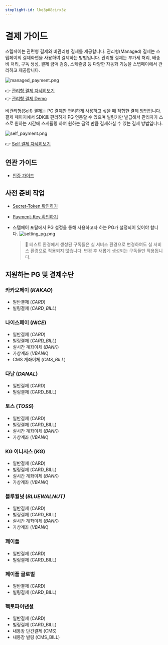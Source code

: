 ```yaml
---
stoplight-id: lke3p08cirx3z
---
```


# 결제 가이드

스텝페이는 관련형 결제와 비관리형 결제를 제공합니다.
관리형(Managed) 결제는 스텝페이의 결제화면을 사용하여 결제하는 방법입니다. 
관리형 결제는 부가세 처리, 배송비 처리, 구독 생성, 결제 금액 검증, 스케쥴링 등 다양한 자동화 기능을 스텝페이에서 관리하고 제공합니다.

![managed_payment.png](https://dev-vercel-dev-steppaykr.vercel.app/api/localize?dir=07_payment&name=managed_payment.png)

  👉 [관리형 결제 자세히보기](./07-1_Managed_결제.md)  
  👉 [관리형 결제 Demo](https://api.steppay.kr/api/public/orders/test)

비관리형(Self) 결제는 PG 결제만 편리하게 사용하고 싶을 때 적합한 결제 방법입니다. 
결제 페이지에서 SDK로 편리하게 PG 연동할 수 있으며 빌링키만 발급해서 관리자가 스스로 원하는 시간에 스케쥴링 하여 원하는 금액 만큼 결제하실 수 있는 결제 방법입니다. 

![self_payment.png](https://dev-vercel-dev-steppaykr.vercel.app/api/localize?dir=07_payment&name=self_payment.png)

  👉 [Self 결제 자세히보기](./07-2_Self_결제.md)

## 연관 가이드

- [인증 가이드](./01_인증.md)

## 사전 준비 작업

- [Secret-Token 확인하기](./01_인증.md#1-secret-token)
- [Payment-Key 확인하기](./01_인증.md#2-payment-key)
- 스텝페이 포탈에서 PG 설정을 통해 사용하고자 하는 PG가 설정되어 있어야 합니다.
  ![setting_pg.png](https://dev-vercel-dev-steppaykr.vercel.app/api/localize?dir=01_auth&name=setting_pg.png)

  > 🚨 테스트 환경에서 생성된 구독들은 실 서비스 환경으로 변경하여도 실 서비스 환경으로 적용되지 않습니다. 변경 후 새롭게 생성되는 구독들만 적용됩니다.

## 지원하는 PG 및 결제수단

### 카카오페이 (*KAKAO*)

- 일반결제 (*CARD*)
- 빌링결제 (*CARD_BILL*)

### 나이스페이 (*NICE*)

- 일반결제 (*CARD*)
- 빌링결제 (*CARD_BILL*)
- 실시간 계좌이체 (*BANK*)
- 가상계좌 (*VBANK*)
- CMS 계좌이체 (*CMS_BILL*)

### 다날 (*DANAL*)

- 일반결제 (CARD)
- 빌링결제 (CARD_BILL)

### 토스 (*TOSS*)

- 일반결제 (CARD)
- 빌링결제 (CARD_BILL)
- 실시간 계좌이체 (*BANK*)
- 가상계좌 (*VBANK*)

### KG 이니시스 (*KG*)

- 일반결제 (CARD)
- 빌링결제 (CARD_BILL)
- 실시간 계좌이체 (*BANK*)
- 가상계좌 (*VBANK*)

### 블루월넛 (*BLUEWALNUT)*

- 일반결제 (CARD)
- 빌링결제 (CARD_BILL)
- 실시간 계좌이체 (*BANK*)
- 가상계좌 (*VBANK*)

### 페이플

- 일반결제 (CARD)
- 빌링결제 (CARD_BILL)

### 페이플 글로벌

- 일반결제 (CARD)
- 빌링결제 (CARD_BILL)

### 헥토파이낸셜

- 일반결제 (CARD)
- 빌링결제 (CARD_BILL)
- 내통장 단건결제 (CMS)
- 내통장 빌링 (CMS_BILL)

